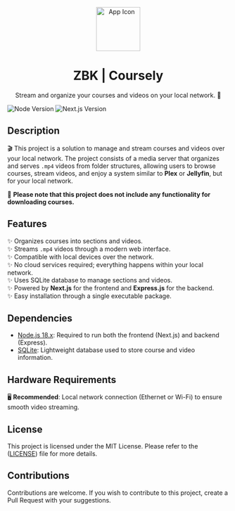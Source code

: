 <p align="center">
  <img src="https://zebelek.vercel.app/_next/static/media/Logo.5457373c.svg" alt="App Icon" width="100">
</p>

<h1 align="center">ZBK | Coursely</h1>

<p align="center">
  Stream and organize your courses and videos on your local network. 🎥
</p>

![Node Version](https://img.shields.io/badge/Node-18.x-blue.svg)
![Next.js Version](https://img.shields.io/badge/Next.js-15.x-blue.svg)

## Description
🎬 This project is a solution to manage and stream courses and videos over your local network. The project consists of a media server that organizes and serves `.mp4` videos from folder structures, allowing users to browse courses, stream videos, and enjoy a system similar to **Plex** or **Jellyfin**, but for your local network.

🚧 **Please note that this project does not include any functionality for downloading courses.**  

## Features

✨ Organizes courses into sections and videos.  
✨ Streams `.mp4` videos through a modern web interface.  
✨ Compatible with local devices over the network.  
✨ No cloud services required; everything happens within your local network.  
✨ Uses SQLite database to manage sections and videos.  
✨ Powered by **Next.js** for the frontend and **Express.js** for the backend.  
✨ Easy installation through a single executable package.

## Dependencies

- [Node.js 18.x](https://nodejs.org/en/): Required to run both the frontend (Next.js) and backend (Express).
- [SQLite](https://www.sqlite.org/): Lightweight database used to store course and video information.

## Hardware Requirements

🖥️ **Recommended**: Local network connection (Ethernet or Wi-Fi) to ensure smooth video streaming.

## License

This project is licensed under the MIT License. Please refer to the ([LICENSE](https://github.com/Z3belek/Coursely/blob/main/LICENSE)) file for more details.

## Contributions

Contributions are welcome. If you wish to contribute to this project, create a Pull Request with your suggestions.
